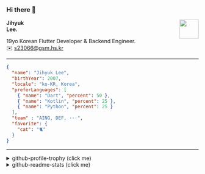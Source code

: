 ### Hi there 👋
<img src="https://github.githubassets.com/images/mona-loading-default.gif" width="50px" align="right">
</a>

**Jihyuk\
Lee.**

19yo Korean Flutter Developer & Backend Engineer.\
✉️ <s23066@gsm.hs.kr>

---

```json
{
  "name": "Jihyuk Lee",
  "birthYear": 2007,
  "locale": "ko-KR, Korea",
  "preferLanguages": [
    { "name": "Dart", "percent": 50 },
    { "name": "Kotlin", "percent": 25 },
    { "name": "Python", "percent": 25 }
  ],
  "team" : "AING, DEF, ···",
  "favorite": {
    "cat": "🐈"
  }
}
```
---
<details>
  <summary>github-profile-trophy (click me)</summary>
  
![](https://github-profile-trophy.vercel.app/?username=withJihyuk&row=1&column=8&theme=nord)
  
</details>
<details>
  <summary>github-readme-stats (click me)</summary>
  
<!--START_SECTION:waka-->
![Lines of code](https://img.shields.io/badge/%EC%A0%80%EB%8A%94%20%EC%97%AC%ED%83%9C%EA%B9%8C%EC%A7%80%20-743.5%20thousand%20%EC%A4%84%EC%9D%98%20%EC%BD%94%EB%93%9C%EB%A5%BC%20%EC%9E%91%EC%84%B1%ED%96%88%EC%96%B4%EC%9A%94.-blue)

**저는 아침형 인간이에요. 🐤** 

```text
🌞 아침                     725 commits         █████░░░░░░░░░░░░░░░░░░░░   19.00 % 
🌆 낮　                     1328 commits        █████████░░░░░░░░░░░░░░░░   34.80 % 
🌃 저녁                     1409 commits        █████████░░░░░░░░░░░░░░░░   36.92 % 
🌙 밤　                     354 commits         ██░░░░░░░░░░░░░░░░░░░░░░░   09.28 % 
```


📊 **저는 이번주를 이렇게 시간을 보냈어요.** 

```text
🕑︎ Timezone: Asia/Seoul

💬 프로그래밍 언어들: 
Dart                     8 hrs 5 mins        ██████████████░░░░░░░░░░░   55.81 % 
YAML                     1 hr 23 mins        ██░░░░░░░░░░░░░░░░░░░░░░░   09.54 % 
Kotlin                   1 hr 22 mins        ██░░░░░░░░░░░░░░░░░░░░░░░   09.45 % 
TypeScript               46 mins             █░░░░░░░░░░░░░░░░░░░░░░░░   05.37 % 
XML                      46 mins             █░░░░░░░░░░░░░░░░░░░░░░░░   05.35 % 

🔥 에디터들: 
Android Studio           6 hrs 24 mins       ███████████░░░░░░░░░░░░░░   44.10 % 
VS Code                  6 hrs 5 mins        ███████████░░░░░░░░░░░░░░   42.01 % 
IntelliJ IDEA            2 hrs               ███░░░░░░░░░░░░░░░░░░░░░░   13.89 % 

💻 운영 체제들: 
Mac                      14 hrs 30 mins      █████████████████████████   100.00 % 
```


 Last Updated on 27/03/2025 18:51:51 UTC
<!--END_SECTION:waka-->

</details>

</div>

